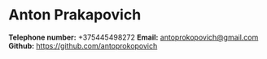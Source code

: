 # Anton Prakapovich 
**Telephone number:** +375445498272
**Email:** antoprokopovich@gmail.com
**Github:** https://github.com/antoprokopovich 
